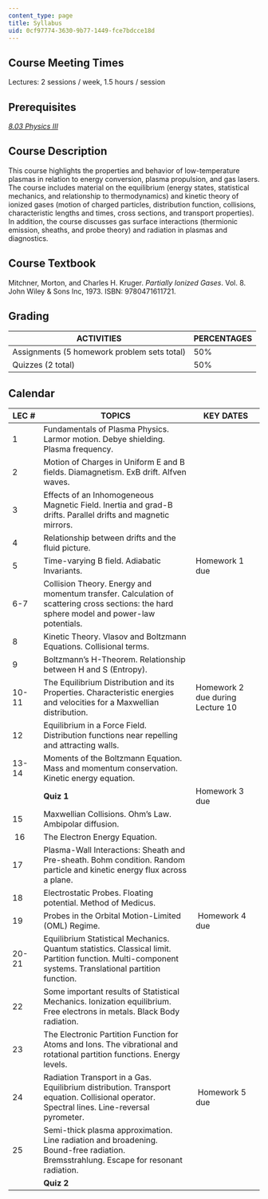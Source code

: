 ```yaml
---
content_type: page
title: Syllabus
uid: 0cf97774-3630-9b77-1449-fce7bdcce18d
---
```


Course Meeting Times
--------------------

Lectures: 2 sessions / week, 1.5 hours / session

Prerequisites
-------------

[_8.03 Physics III_](/courses/8-03-physics-iii-spring-2003)

Course Description
------------------

This course highlights the properties and behavior of low-temperature plasmas in relation to energy conversion, plasma propulsion, and gas lasers. The course includes material on the equilibrium (energy states, statistical mechanics, and relationship to thermodynamics) and kinetic theory of ionized gases (motion of charged particles, distribution function, collisions, characteristic lengths and times, cross sections, and transport properties). In addition, the course discusses gas surface interactions (thermionic emission, sheaths, and probe theory) and radiation in plasmas and diagnostics.

Course Textbook
---------------

Mitchner, Morton, and Charles H. Kruger. _Partially Ionized Gases_. Vol. 8. John Wiley & Sons Inc, 1973. ISBN: 9780471611721.

Grading
-------

| ACTIVITIES | PERCENTAGES |
| --- | --- |
| Assignments (5 homework problem sets total) | 50% |
| Quizzes (2 total) | 50% 

Calendar
--------

| LEC # | TOPICS | KEY DATES |
| --- | --- | --- |
| 1 | Fundamentals of Plasma Physics. Larmor motion. Debye shielding. Plasma frequency. | &nbsp; |
| 2 | Motion of Charges in Uniform E and B fields. Diamagnetism. ExB drift. Alfven waves. | &nbsp; |
| 3 | Effects of an Inhomogeneous Magnetic Field. Inertia and grad-B drifts. Parallel drifts and magnetic mirrors. | &nbsp; |
| 4 | Relationship between drifts and the fluid picture. | &nbsp; |
| 5 | Time-varying B field. Adiabatic Invariants. | Homework 1 due |
| 6-7 | Collision Theory. Energy and momentum transfer. Calculation of scattering cross sections: the hard sphere model and power-law potentials. | &nbsp; |
| 8 | Kinetic Theory. Vlasov and Boltzmann Equations. Collisional terms. | &nbsp; |
| 9 | Boltzmann’s H-Theorem. Relationship between H and S (Entropy). | &nbsp; |
| 10-11 | The Equilibrium Distribution and its Properties. Characteristic energies and velocities for a Maxwellian distribution. | Homework 2 due during Lecture 10 |
| 12 | Equilibrium in a Force Field. Distribution functions near repelling and attracting walls. | &nbsp; |
| 13-14 | Moments of the Boltzmann Equation. Mass and momentum conservation. Kinetic energy equation. | &nbsp; |
| &nbsp; | **Quiz 1** | Homework 3 due |
| 15 | Maxwellian Collisions. Ohm’s Law. Ambipolar diffusion. | &nbsp; |
|  16 | The Electron Energy Equation.   | &nbsp; |
| 17 | Plasma-Wall Interactions: Sheath and Pre-sheath. Bohm condition. Random particle and kinetic energy flux across a plane. | &nbsp; |
| 18 | Electrostatic Probes. Floating potential. Method of Medicus. | &nbsp; |
| 19 | Probes in the Orbital Motion-Limited (OML) Regime. |  Homework 4 due |
| 20-21 | Equilibrium Statistical Mechanics. Quantum statistics. Classical limit. Partition function. Multi-component systems. Translational partition function. | &nbsp; |
| 22 | Some important results of Statistical Mechanics. Ionization equilibrium. Free electrons in metals. Black Body radiation. | &nbsp; |
| 23 | The Electronic Partition Function for Atoms and Ions. The vibrational and rotational partition functions. Energy levels. | &nbsp; |
| 24 | Radiation Transport in a Gas. Equilibrium distribution. Transport equation. Collisional operator. Spectral lines. Line-reversal pyrometer. |  Homework 5 due |
| 25 | Semi-thick plasma approximation. Line radiation and broadening. Bound-free radiation. Bremsstrahlung. Escape for resonant radiation. | &nbsp; |
| &nbsp; | **Quiz 2** |